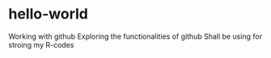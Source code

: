 # hello-world
Working with github
Exploring the functionalities of github
Shall be using for stroing my R-codes
